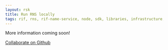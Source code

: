 ```yaml
---
layout: rsk
title: Run RNS locally
tags: rif, rns, rif-name-service, node, sdk, libraries, infrastructure, protocols, mvp, design, rbtc, defi, decentralized, quick-start, guides, tutorial, networks, dapps, tools, rootstock, rsk, ethereum, smart-contracts, install, get-started, how-to, mainnet, testnet, contracts, wallets, web3, crypto
---
```


More information coming soon!

[Collaborate on Github](https://github.com/rsksmart/rsksmart.github.io/issues/207)
